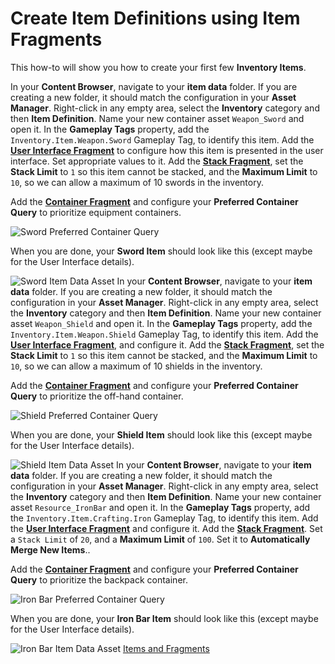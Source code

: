 # Create Item Definitions using Item Fragments
<primary-label ref="inventory"/>
<secondary-label ref="guide"/>

This how-to will show you how to create your first few **Inventory Items**. 

<procedure title="Create a Sword definition" collapsible="true">
    <step>In your <b>Content Browser</b>, navigate to your <b>item data</b> folder. If you are creating a new folder, it should match the configuration in your <b>Asset Manager</b>.</step>
    <step>Right-click in any empty area, select the <b>Inventory</b> category and then <b>Item Definition</b>.</step>
    <step>Name your new container asset <code>Weapon_Sword</code> and open it.</step>
    <step>In the <b>Gameplay Tags</b> property, add the <code>Inventory.Item.Weapon.Sword</code> Gameplay Tag, to identify this item.</step>
    <step>Add the <b><a href="inv_user_interface_fragment.md">User Interface Fragment</a></b> to configure how this item is presented in the user interface. Set appropriate values to it.</step>
    <step>Add the <b><a href="inv_stack_fragment.md">Stack Fragment</a></b>, set the <b>Stack Limit</b> to <code>1</code> so this item cannot be stacked, and the <b>Maximum Limit</b> to <code>10</code>, so we can allow a maximum of 10 swords in the inventory.</step>
    <step>
        <p>Add the <b><a href="inv_container_fragment.md">Container Fragment</a></b> and configure your <b>Preferred Container Query</b> to prioritize equipment containers.</p>
        <img src="inv_create_item_sword_query.png" alt="Sword Preferred Container Query" border-effect="line"/>
    </step>
    <step>
        <p>When you are done, your <b>Sword Item</b> should look like this (except maybe for the User Interface details).</p>
        <img src="inv_create_item_sword_data.png" alt="Sword Item Data Asset" border-effect="line"/>
    </step>
</procedure>

<procedure title="Create a Shield definition" collapsible="true">
    <step>In your <b>Content Browser</b>, navigate to your <b>item data</b> folder. If you are creating a new folder, it should match the configuration in your <b>Asset Manager</b>.</step>
    <step>Right-click in any empty area, select the <b>Inventory</b> category and then <b>Item Definition</b>.</step>
    <step>Name your new container asset <code>Weapon_Shield</code> and open it.</step>
    <step>In the <b>Gameplay Tags</b> property, add the <code>Inventory.Item.Weapon.Shield</code> Gameplay Tag, to identify this item.</step>
    <step>Add the <b><a href="inv_user_interface_fragment.md">User Interface Fragment</a></b>, and configure it.</step>
    <step>Add the <b><a href="inv_stack_fragment.md">Stack Fragment</a></b>, set the <b>Stack Limit</b> to <code>1</code> so this item cannot be stacked, and the <b>Maximum Limit</b> to <code>10</code>, so we can allow a maximum of 10 shields in the inventory.</step>
    <step>
        <p>Add the <b><a href="inv_container_fragment.md">Container Fragment</a></b> and configure your <b>Preferred Container Query</b> to prioritize the off-hand container.</p>
        <img src="inv_create_item_shield_query.png" alt="Shield Preferred Container Query" border-effect="line"/>
    </step>
    <step>
        <p>When you are done, your <b>Shield Item</b> should look like this (except maybe for the User Interface details).</p>
        <img src="inv_create_item_shield_data.png" alt="Shield Item Data Asset" border-effect="line"/>
    </step>
</procedure>

<procedure title="Create an Iron Bar definition" collapsible="true">
    <step>In your <b>Content Browser</b>, navigate to your <b>item data</b> folder. If you are creating a new folder, it should match the configuration in your <b>Asset Manager</b>.</step>
    <step>Right-click in any empty area, select the <b>Inventory</b> category and then <b>Item Definition</b>.</step>
    <step>Name your new container asset <code>Resource_IronBar</code> and open it.</step>
    <step>In the <b>Gameplay Tags</b> property, add the <code>Inventory.Item.Crafting.Iron</code> Gameplay Tag, to identify this item.</step>
    <step>Add the <b><a href="inv_user_interface_fragment.md">User Interface Fragment</a></b> and configure it.</step>
    <step>Add the <b><a href="inv_stack_fragment.md">Stack Fragment</a></b>. Set a <code>Stack Limit</code> of <code>20</code>, and a <b>Maximum Limit</b> of <code>100</code>. Set it to <b>Automatically Merge New Items</b>.</step>.
    <step>
        <p>Add the <b><a href="inv_container_fragment.md">Container Fragment</a></b> and configure your <b>Preferred Container Query</b> to prioritize the backpack container.</p>
        <img src="inv_create_item_iron_query.png" alt="Iron Bar Preferred Container Query" border-effect="line"/>
    </step>
    <step>
        <p>When you are done, your <b>Iron Bar Item</b> should look like this (except maybe for the User Interface details).</p>
        <img src="inv_create_item_iron_data.png" alt="Iron Bar Item Data Asset" border-effect="line"/>
    </step>
</procedure>

<seealso style="cards">
   <category ref="related">
        <a href="inv_items_and_fragments.md" summary = "Item information and Fragment reference.">Items and Fragments</a>
    </category>
</seealso>